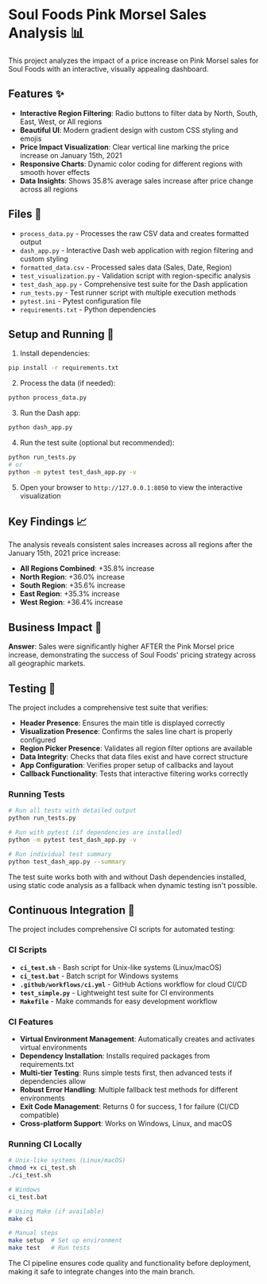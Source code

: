 # Soul Foods Pink Morsel Sales Analysis 📊

This project analyzes the impact of a price increase on Pink Morsel sales for Soul Foods with an interactive, visually appealing dashboard.

## Features ✨

- **Interactive Region Filtering**: Radio buttons to filter data by North, South, East, West, or All regions
- **Beautiful UI**: Modern gradient design with custom CSS styling and emojis
- **Price Impact Visualization**: Clear vertical line marking the price increase on January 15th, 2021
- **Responsive Charts**: Dynamic color coding for different regions with smooth hover effects
- **Data Insights**: Shows 35.8% average sales increase after price change across all regions

## Files 📁

- `process_data.py` - Processes the raw CSV data and creates formatted output
- `dash_app.py` - Interactive Dash web application with region filtering and custom styling
- `formatted_data.csv` - Processed sales data (Sales, Date, Region)
- `test_visualization.py` - Validation script with region-specific analysis
- `test_dash_app.py` - Comprehensive test suite for the Dash application
- `run_tests.py` - Test runner script with multiple execution methods
- `pytest.ini` - Pytest configuration file
- `requirements.txt` - Python dependencies

## Setup and Running 🚀

1. Install dependencies:
```bash
pip install -r requirements.txt
```

2. Process the data (if needed):
```bash
python process_data.py
```

3. Run the Dash app:
```bash
python dash_app.py
```

4. Run the test suite (optional but recommended):
```bash
python run_tests.py
# or
python -m pytest test_dash_app.py -v
```

5. Open your browser to `http://127.0.0.1:8050` to view the interactive visualization

## Key Findings 📈

The analysis reveals consistent sales increases across all regions after the January 15th, 2021 price increase:

- **All Regions Combined**: +35.8% increase
- **North Region**: +36.0% increase  
- **South Region**: +35.6% increase
- **East Region**: +35.3% increase
- **West Region**: +36.4% increase

## Business Impact 💼

**Answer**: Sales were significantly higher AFTER the Pink Morsel price increase, demonstrating the success of Soul Foods' pricing strategy across all geographic markets.

## Testing 🧪

The project includes a comprehensive test suite that verifies:

- **Header Presence**: Ensures the main title is displayed correctly
- **Visualization Presence**: Confirms the sales line chart is properly configured
- **Region Picker Presence**: Validates all region filter options are available
- **Data Integrity**: Checks that data files exist and have correct structure
- **App Configuration**: Verifies proper setup of callbacks and layout
- **Callback Functionality**: Tests that interactive filtering works correctly

### Running Tests

```bash
# Run all tests with detailed output
python run_tests.py

# Run with pytest (if dependencies are installed)
python -m pytest test_dash_app.py -v

# Run individual test summary
python test_dash_app.py --summary
```

The test suite works both with and without Dash dependencies installed, using static code analysis as a fallback when dynamic testing isn't possible.

## Continuous Integration 🔄

The project includes comprehensive CI scripts for automated testing:

### CI Scripts

- **`ci_test.sh`** - Bash script for Unix-like systems (Linux/macOS)
- **`ci_test.bat`** - Batch script for Windows systems
- **`.github/workflows/ci.yml`** - GitHub Actions workflow for cloud CI/CD
- **`test_simple.py`** - Lightweight test suite for CI environments
- **`Makefile`** - Make commands for easy development workflow

### CI Features

- **Virtual Environment Management**: Automatically creates and activates virtual environments
- **Dependency Installation**: Installs required packages from requirements.txt
- **Multi-tier Testing**: Runs simple tests first, then advanced tests if dependencies allow
- **Robust Error Handling**: Multiple fallback test methods for different environments
- **Exit Code Management**: Returns 0 for success, 1 for failure (CI/CD compatible)
- **Cross-platform Support**: Works on Windows, Linux, and macOS

### Running CI Locally

```bash
# Unix-like systems (Linux/macOS)
chmod +x ci_test.sh
./ci_test.sh

# Windows
ci_test.bat

# Using Make (if available)
make ci

# Manual steps
make setup  # Set up environment
make test   # Run tests
```

The CI pipeline ensures code quality and functionality before deployment, making it safe to integrate changes into the main branch.